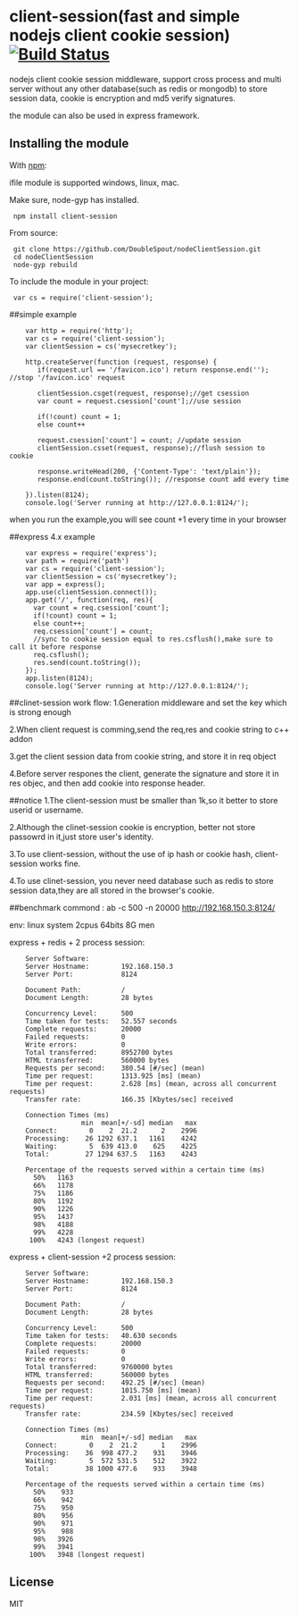 # client-session(fast and simple nodejs client cookie session)[![Build Status](https://travis-ci.org/DoubleSpout/nodeClientSession.png?branch=master)](https://travis-ci.org/DoubleSpout/nodeClientSession)

nodejs client cookie session middleware, support cross process and multi server without any other database(such as redis or mongodb) to store session data, cookie is encryption and md5 verify signatures. 

the module can also be used in express framework.

## Installing the module

With [npm](http://npmjs.org/):

ifile module is supported windows, linux, mac.

Make sure, node-gyp has installed.

     npm install client-session

From source:

     git clone https://github.com/DoubleSpout/nodeClientSession.git
     cd nodeClientSession
     node-gyp rebuild

To include the module in your project:

     var cs = require('client-session');

##simple example

		var http = require('http');
		var cs = require('client-session'); 
		var clientSession = cs('mysecretkey');

		http.createServer(function (request, response) {
		   if(request.url == '/favicon.ico') return response.end(''); //stop '/favicon.ico' request

		   clientSession.csget(request, response);//get csession
		   var count = request.csession['count'];//use session

		   if(!count) count = 1;
		   else	count++
 
           request.csession['count'] = count; //update session
		   clientSession.csset(request, response);//flush session to cookie

		   response.writeHead(200, {'Content-Type': 'text/plain'});
		   response.end(count.toString()); //response count add every time

		}).listen(8124);
		console.log('Server running at http://127.0.0.1:8124/');

when you run the example,you will see count +1 every time in your browser

##express 4.x example

		var express = require('express');
		var path = require('path')
		var cs = require('client-session');
		var clientSession = cs('mysecretkey');
		var app = express();
		app.use(clientSession.connect());
		app.get('/', function(req, res){
		  var count = req.csession['count'];
		  if(!count) count = 1;
		  else count++;
		  req.csession['count'] = count;
		  //sync to cookie session equal to res.csflush(),make sure to call it before response
		  req.csflush(); 
		  res.send(count.toString());
		});
		app.listen(8124);
		console.log('Server running at http://127.0.0.1:8124/');

##clinet-session work flow:
1.Generation middleware and set the key which is strong enough

2.When client request is comming,send the req,res and cookie string to c++ addon

3.get the client session data from cookie string, and store it in req object

4.Before server respones the client, generate the signature and store it in res objec, and then add cookie into response header.

##notice
1.The client-session must be smaller than 1k,so it better to store userid or username.

2.Although the clinet-session cookie is encryption, better not store passowrd in it,just store user's identity.

3.To use client-session, without the use of ip hash or cookie hash, client-session works fine.

4.To use clinet-session, you never need database such as redis to store session data,they are all stored in the browser's cookie. 

##benchmark
commond : ab -c 500 -n 20000 http://192.168.150.3:8124/

env: linux system 2cpus 64bits 8G men

express + redis + 2 process session:

		Server Software:
		Server Hostname:        192.168.150.3
		Server Port:            8124

		Document Path:          /
		Document Length:        28 bytes

		Concurrency Level:      500
		Time taken for tests:   52.557 seconds
		Complete requests:      20000
		Failed requests:        0
		Write errors:           0
		Total transferred:      8952700 bytes
		HTML transferred:       560000 bytes
		Requests per second:    380.54 [#/sec] (mean)
		Time per request:       1313.925 [ms] (mean)
		Time per request:       2.628 [ms] (mean, across all concurrent requests)
		Transfer rate:          166.35 [Kbytes/sec] received

		Connection Times (ms)
		              min  mean[+/-sd] median   max
		Connect:        0    2  21.2      2    2996
		Processing:    26 1292 637.1   1161    4242
		Waiting:        5  639 413.0    625    4225
		Total:         27 1294 637.5   1163    4243

		Percentage of the requests served within a certain time (ms)
		  50%   1163
		  66%   1178
		  75%   1186
		  80%   1192
		  90%   1226
		  95%   1437
		  98%   4188
		  99%   4228
		 100%   4243 (longest request)

express + client-session +2 process session:

		Server Software:
		Server Hostname:        192.168.150.3
		Server Port:            8124

		Document Path:          /
		Document Length:        28 bytes

		Concurrency Level:      500
		Time taken for tests:   40.630 seconds
		Complete requests:      20000
		Failed requests:        0
		Write errors:           0
		Total transferred:      9760000 bytes
		HTML transferred:       560000 bytes
		Requests per second:    492.25 [#/sec] (mean)
		Time per request:       1015.750 [ms] (mean)
		Time per request:       2.031 [ms] (mean, across all concurrent requests)
		Transfer rate:          234.59 [Kbytes/sec] received

		Connection Times (ms)
		              min  mean[+/-sd] median   max
		Connect:        0    2  21.2      1    2996
		Processing:    36  998 477.2    931    3946
		Waiting:        5  572 531.5    512    3922
		Total:         38 1000 477.6    933    3948

		Percentage of the requests served within a certain time (ms)
		  50%    933
		  66%    942
		  75%    950
		  80%    956
		  90%    971
		  95%    988
		  98%   3926
		  99%   3941
		 100%   3948 (longest request)

## License

MIT

